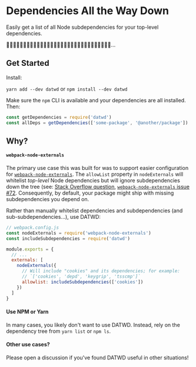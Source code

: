 # Dependencies All the Way Down

Easily get a list of all Node subdependencies for your top-level dependencies.

🐢🐢🐢🐢🐢🐢🐢🐢🐢🐢🐢🐢🐢🐢🐢🐢🐢🐢🐢🐢🐢🐢🐢🐢🐢🐢🐢🐢🐢🐢🌀...

## Get Started

Install:

`yarn add --dev datwd` or `npm install --dev datwd`

Make sure the `npm` CLI is available and your dependencies are all installed. Then:

```js
const getDependencies = require('datwd')
const allDeps = getDependencies(['some-package', '@another/package'])
```

## Why?

#### `webpack-node-externals`

The primary use case this was built for was to support easier configuration for [`webpack-node-externals`](https://github.com/liady/webpack-node-externals). The `allowList` property in `nodeExternals` will whitelist *top-level* Node dependencies but will ignore subdependencies down the tree (see: [Stack Overflow question](https://stackoverflow.com/q/45763620/1332513), [`webpack-node-externals` issue #72](https://github.com/liady/webpack-node-externals/issues/72). Consequently, by default, your package might ship with missing subdependencies you depend on.

Rather than manually whitelist dependencies and subdependencies (and sub-subdependencies...), use DATWD:

```js
// webpack.config.js
const nodeExternals = require('webpack-node-externals')
const includeSubdependencies = require('datwd')

module.exports = {
  // ...
  externals: [
    nodeExternals({
      // Will include "cookies" and its dependencies; for example:
      // `['cookies', 'depd', 'keygrip', 'tsscmp']`
      allowlist: includeSubdependencies(['cookies'])
    })
  ]
}
```

#### Use NPM or Yarn

In many cases, you likely don't want to use DATWD. Instead, rely on the dependency tree from `yarn list` or `npm ls`.

#### Other use cases?

Please open a discussion if you've found DATWD useful in other situations!
